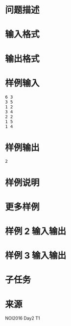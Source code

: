 

# 问题描述



# 输入格式



# 输出格式



# 样例输入


<pre>6 3
3 5
1 2
3 4
2 2
1 5
1 4
</pre>

# 样例输出


<pre>2
</pre>

# 样例说明



# 更多样例



# 样例 2 输入输出



# 样例 3 输入输出



# 子任务



# 来源


<p>
NOI2016 Day2 T1
</p>

